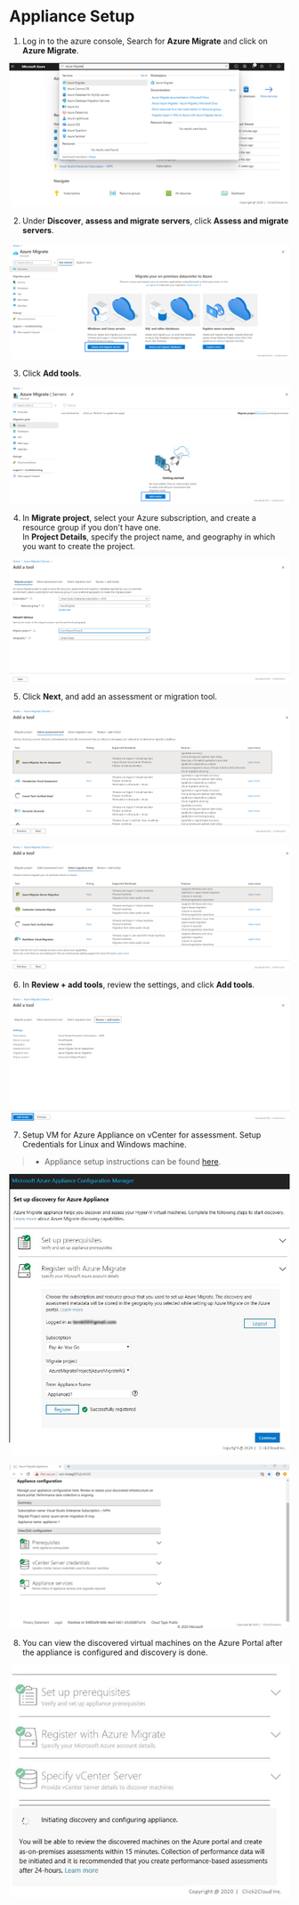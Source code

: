 # Appliance Setup

1. Log in to the azure console, Search for **Azure Migrate** and click on **Azure Migrate**.

<p><kbd>
  <img src="../images/WWI-eCommerce/wwi-server-assessment-1.png">
</kbd></p>

2. Under **Discover**, **assess and migrate servers**, click **Assess and migrate servers**.

<p><kbd>
  <img src="../images/prerequisites/create-project1.PNG">
</kbd></p>

3. Click **Add tools**.

<p><kbd>
  <img src="../images/prerequisites/create-project2.PNG">
</kbd></p>

4. In **Migrate project**, select your Azure subscription, and create a resource group if you don't have one.  
In **Project Details**, specify the project name, and geography in which you want to create the project.

<p><kbd>
  <img src="../images/prerequisites/create-project3.PNG">
</kbd></p>

5. Click **Next**, and add an assessment or migration tool.

<p><kbd>
  <img src="../images/prerequisites/create-project4.PNG">
</kbd></p>
<p><kbd>
  <img src="../images/prerequisites/create-project5.PNG">
</kbd></p>

6. In **Review + add tools**, review the settings, and click **Add tools**.

<p><kbd>
  <img src="../images/prerequisites/create-project6.PNG">
</kbd></p>

7. Setup VM for Azure Appliance on vCenter for assessment. Setup Credentials for Linux and Windows machine.
>- Appliance setup instructions can be found [here](https://docs.microsoft.com/en-us/azure/migrate/how-to-set-up-appliance-vmware).
<p>
<kbd>
  <img src="../images/prerequisites/Register-with-Azure-Migrate.jpg">
</kbd></p>

<p><kbd>
  <img src="../images/prerequisites/prereq3.PNG">
</kbd></p>

8. You can view the discovered virtual machines on the Azure Portal after the appliance is configured and discovery is done.
<p>
<kbd>
  <img src="../images/prerequisites/appliance-setup.jpg">
</kbd></p>